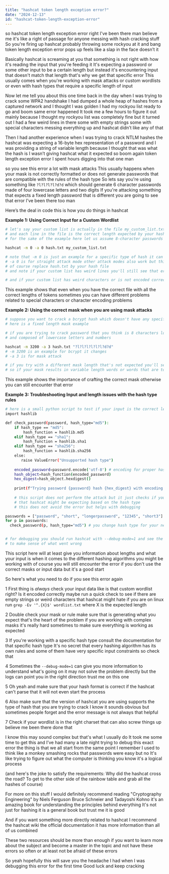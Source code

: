 ```yaml
---
title: "hashcat token length exception error?"
date: "2024-12-13"
id: "hashcat-token-length-exception-error"
---
```


 so hashcat token length exception error right I've been there man believe me it's like a right of passage for anyone messing with hash cracking stuff So you're firing up hashcat probably throwing some rockyou at it and bang token length exception error pops up feels like a slap in the face doesn’t it

Basically hashcat is screaming at you that something is not right with how it's reading the input that you're feeding it It's expecting a password or some other input to be a certain length but instead it's encountering input that doesn't match that length that's why we get that specific error This usually comes when you're working with mask attacks or custom wordlists or even with hash types that require a specific length of input

Now let me tell you about this one time back in the day when I was trying to crack some WPA2 handshake I had dumped a whole heap of hashes from a captured network and I thought I was golden I had my rockyou list ready to go and boom same error happened It took me a few hours to figure it out mainly because I thought my rockyou list was completely fine but it turned out I had a few weird lines in there some with empty strings some with special characters messing everything up and hashcat didn’t like any of that

Then I had another experience when I was trying to crack NTLM hashes the hashcat was expecting a 16-byte hex representation of a password and I was providing a string of variable length because I thought that was what the hash is I wasn’t giving hashcat what it expected so boom again token length exception error I spent hours digging into that one man

so you see this error a lot with mask attacks This usually happens when your mask is not correctly formatted or does not generate passwords that are compatible with the rules of the hash type So lets say you're using something like `?l?l?l?l?d?d` which should generate 6 character passwords made of four lowercase letters and two digits If you're attacking something that expects a fixed length password that is different you are going to see that error I’ve been there too man

Here’s the deal in code this is how you do things in hashcat

**Example 1: Using Correct Input for a Custom Wordlist**

```bash
# let's say your custom list is actually in the file my_custom_list.txt
# and each line in the file is the correct length expected by your hash
# for the sake of the example here let us assume 8-character passwords

hashcat -m 0 -a 0 hash.txt my_custom_list.txt

# note that -m 0 is just an example for a specific type of hash it can vary
# -a 0 is for straight attack mode other attack modes also work but this example is for this
# of course replace hash.txt by your hash file
# and note if your custom list has weird lines you'll still see that error

# and if your custom list has weird characters or is not encoded correctly that will cause the same error
```
This example shows that even when you have the correct file with all the correct lengths of tokens sometimes you can have different problems related to special characters or character encoding problems

**Example 2: Using the correct mask when you are using mask attacks**

```bash
# suppose you want to crack a bcrypt hash which doesn't have any specific length but for sake of simplicity
# here is a fixed length mask example

# if you are trying to crack password that you think is 8 characters long
# and composed of lowercase letters and numbers

hashcat -m 3200 -a 3 hash.txt "?l?l?l?l?l?l?d?d"
# -m 3200 is an example for bcrypt it changes
# -a 3 is for mask attack

# if you try with a different mask length that's not expected you'll see that same error
# so if your mask results in variable length words or words that are too short or too long boom error
```
This example shows the importance of crafting the correct mask otherwise you can still encounter that error

**Example 3: Troubleshooting Input and length issues with the hash type rules**

```bash
# here is a small python script to test if your input is the correct length and format
import hashlib

def check_password(password, hash_type="md5"):
    if hash_type == "md5":
        hash_function = hashlib.md5
    elif hash_type == "sha1":
        hash_function = hashlib.sha1
    elif hash_type == "sha256":
        hash_function = hashlib.sha256
    else:
       raise ValueError("Unsupported hash type")
    
    encoded_password=password.encode('utf-8') # encoding for proper hash
    hash_object=hash_function(encoded_password)
    hex_digest=hash_object.hexdigest()
    
    print(f"Trying password {password} hash {hex_digest} with encoding length: {len(encoded_password)}")
    
    # this script does not perform the attack but it just checks if your password is in the format
    # that hashcat might be expecting based on the hash type
    # this does not avoid the error but helps with debugging

passwords = ["password", "short", "longerpassword", "12345", "short3"]
for p in passwords:
  check_password(p, hash_type="md5") # you change hash type for your needs


# for debugging you should run hashcat with --debug-mode=1 and see the logs
# to make sense of what went wrong
```

This script here will at least give you information about lengths and what your input is when it comes to the different hashing algorithms you might be working with of course you will still encounter the error if you don't use the correct masks or input data but it's a good start

So here's what you need to do if you see this error again

1 First thing is *always* check your input data like is that custom wordlist right? Is it encoded correctly maybe run a quick check to see if there are empty strings or weird characters that hashcat might hate if you are on linux run `grep -Ev '^.{X}$' wordlist.txt` where X is the expected length

2 Double check your mask or rule make sure that is generating what you expect that's the heart of the problem if you are working with complex masks it's really hard sometimes to make sure everything is working as expected

3 If you're working with a specific hash type consult the documentation for that specific hash type It's no secret that every hashing algorithm has its own rules and some of them have very specific input constraints so check that

4 Sometimes the `--debug-mode=1` can give you more information to understand what's going on it may not solve the problem directly but the logs can point you in the right direction trust me on this one

5  Oh yeah and make sure that your hash format is correct if the hashcat can't parse that it will not even start the process

6 Also make sure that the version of hashcat you are using supports the type of hash that you are trying to crack I know it sounds obvious but sometimes people forget and the error message is not always that helpful

7 Check if your wordlist is in the right charset that can also screw things up believe me been there done that

I know this may sound complex but that's what I usually do It took me some time to get this and I’ve had many a late night trying to debug this exact error the thing is that we all start from the same point I remember I used to think like a monkey smashing rocks that passwords were easy but no It's like trying to figure out what the computer is thinking you know it's a logical process

(and here's the joke to satisfy the requirements: Why did the hashcat cross the road? To get to the other side of the rainbow table and grab all the hashes of course)

For more on this stuff I would definitely recommend reading "Cryptography Engineering" by Niels Ferguson Bruce Schneier and Tadayoshi Kohno it's an amazing book for understanding the principles behind everything It's not just for hashing it is a general book but trust me it is good

And if you want something more directly related to hashcat I recommend the hashcat wiki the official documentation it has more information than all of us combined

These two resources should be more than enough if you want to learn more about the subject and become a master in the topic and not have these errors so often or at least not be afraid of these errors

So yeah hopefully this will save you the headache I had when I was debugging this error for the first time Good luck and keep cracking
